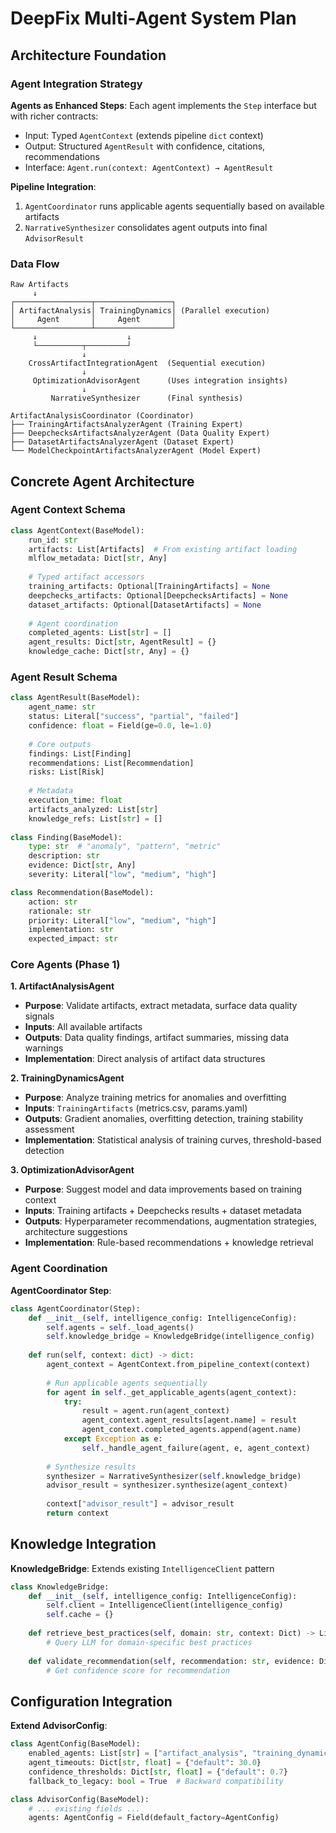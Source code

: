 # DeepFix Multi-Agent System Plan

## Architecture Foundation

### Agent Integration Strategy

**Agents as Enhanced Steps**: Each agent implements the `Step` interface but with richer contracts:
- Input: Typed `AgentContext` (extends pipeline `dict` context)  
- Output: Structured `AgentResult` with confidence, citations, recommendations
- Interface: `Agent.run(context: AgentContext) → AgentResult`

**Pipeline Integration**: 
1. `AgentCoordinator` runs applicable agents sequentially based on available artifacts
2. `NarrativeSynthesizer` consolidates agent outputs into final `AdvisorResult`

### Data Flow
```
Raw Artifacts
     ↓
┌─────────────────┬─────────────────┐
│ ArtifactAnalysis│ TrainingDynamics│ (Parallel execution)
│     Agent       │     Agent       │
└─────────────────┴─────────────────┘
     ↓                    ↓
     └──────────┬─────────┘
                ↓
    CrossArtifactIntegrationAgent  (Sequential execution)
                ↓
     OptimizationAdvisorAgent      (Uses integration insights)
                ↓
         NarrativeSynthesizer      (Final synthesis)
```
```
ArtifactAnalysisCoordinator (Coordinator)
├── TrainingArtifactsAnalyzerAgent (Training Expert)
├── DeepchecksArtifactsAnalyzerAgent (Data Quality Expert)  
├── DatasetArtifactsAnalyzerAgent (Dataset Expert)
└── ModelCheckpointArtifactsAnalyzerAgent (Model Expert)
```

## Concrete Agent Architecture

### Agent Context Schema
```python
class AgentContext(BaseModel):
    run_id: str
    artifacts: List[Artifacts]  # From existing artifact loading
    mlflow_metadata: Dict[str, Any]
    
    # Typed artifact accessors
    training_artifacts: Optional[TrainingArtifacts] = None
    deepchecks_artifacts: Optional[DeepchecksArtifacts] = None  
    dataset_artifacts: Optional[DatasetArtifacts] = None
    
    # Agent coordination
    completed_agents: List[str] = []
    agent_results: Dict[str, AgentResult] = {}
    knowledge_cache: Dict[str, Any] = {}
```

### Agent Result Schema
```python
class AgentResult(BaseModel):
    agent_name: str
    status: Literal["success", "partial", "failed"]
    confidence: float = Field(ge=0.0, le=1.0)
    
    # Core outputs
    findings: List[Finding]
    recommendations: List[Recommendation] 
    risks: List[Risk]
    
    # Metadata
    execution_time: float
    artifacts_analyzed: List[str]
    knowledge_refs: List[str] = []
    
class Finding(BaseModel):
    type: str  # "anomaly", "pattern", "metric"
    description: str
    evidence: Dict[str, Any]
    severity: Literal["low", "medium", "high"]

class Recommendation(BaseModel):
    action: str
    rationale: str
    priority: Literal["low", "medium", "high"]
    implementation: str
    expected_impact: str
```

### Core Agents (Phase 1)

**1. ArtifactAnalysisAgent**
- **Purpose**: Validate artifacts, extract metadata, surface data quality signals
- **Inputs**: All available artifacts
- **Outputs**: Data quality findings, artifact summaries, missing data warnings
- **Implementation**: Direct analysis of artifact data structures

**2. TrainingDynamicsAgent**
- **Purpose**: Analyze training metrics for anomalies and overfitting
- **Inputs**: `TrainingArtifacts` (metrics.csv, params.yaml)
- **Outputs**: Gradient anomalies, overfitting detection, training stability assessment
- **Implementation**: Statistical analysis of training curves, threshold-based detection

**3. OptimizationAdvisorAgent**
- **Purpose**: Suggest model and data improvements based on training context
- **Inputs**: Training artifacts + Deepchecks results + dataset metadata
- **Outputs**: Hyperparameter recommendations, augmentation strategies, architecture suggestions
- **Implementation**: Rule-based recommendations + knowledge retrieval

### Agent Coordination

**AgentCoordinator Step**:
```python
class AgentCoordinator(Step):
    def __init__(self, intelligence_config: IntelligenceConfig):
        self.agents = self._load_agents()
        self.knowledge_bridge = KnowledgeBridge(intelligence_config)
    
    def run(self, context: dict) -> dict:
        agent_context = AgentContext.from_pipeline_context(context)
        
        # Run applicable agents sequentially
        for agent in self._get_applicable_agents(agent_context):
            try:
                result = agent.run(agent_context)
                agent_context.agent_results[agent.name] = result
                agent_context.completed_agents.append(agent.name)
            except Exception as e:
                self._handle_agent_failure(agent, e, agent_context)
        
        # Synthesize results
        synthesizer = NarrativeSynthesizer(self.knowledge_bridge)
        advisor_result = synthesizer.synthesize(agent_context)
        
        context["advisor_result"] = advisor_result
        return context
```

## Knowledge Integration

**KnowledgeBridge**: Extends existing `IntelligenceClient` pattern
```python
class KnowledgeBridge:
    def __init__(self, intelligence_config: IntelligenceConfig):
        self.client = IntelligenceClient(intelligence_config)
        self.cache = {}
    
    def retrieve_best_practices(self, domain: str, context: Dict) -> List[str]:
        # Query LLM for domain-specific best practices
        
    def validate_recommendation(self, recommendation: str, evidence: Dict) -> float:
        # Get confidence score for recommendation
```

## Configuration Integration

**Extend AdvisorConfig**:
```python
class AgentConfig(BaseModel):
    enabled_agents: List[str] = ["artifact_analysis", "training_dynamics", "optimization_advisor"]
    agent_timeouts: Dict[str, float] = {"default": 30.0}
    confidence_thresholds: Dict[str, float] = {"default": 0.7}
    fallback_to_legacy: bool = True  # Backward compatibility

class AdvisorConfig(BaseModel):
    # ... existing fields ...
    agents: AgentConfig = Field(default_factory=AgentConfig)
```
